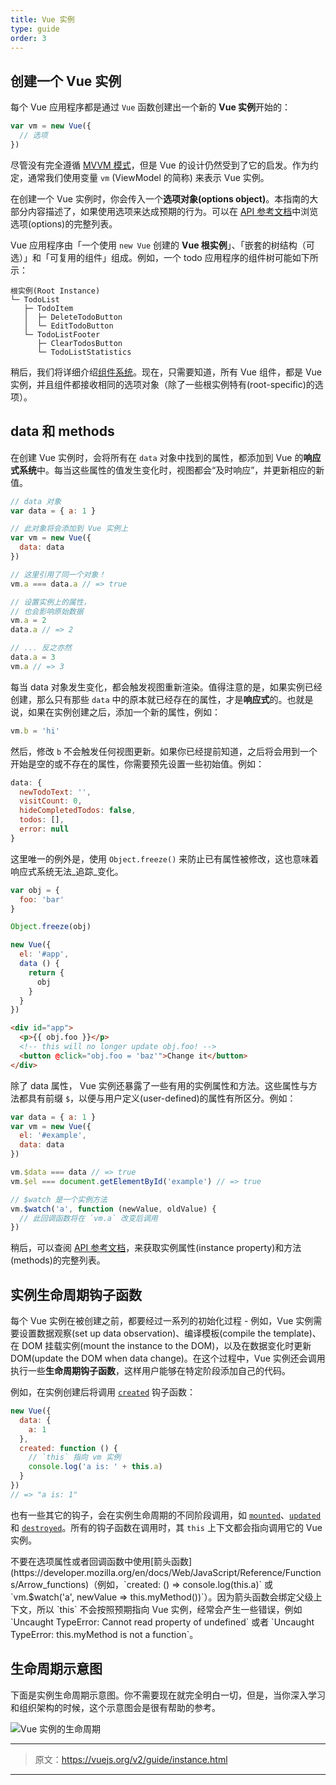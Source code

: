 ```yaml
---
title: Vue 实例
type: guide
order: 3
---
```


## 创建一个 Vue 实例

每个 Vue 应用程序都是通过 `Vue` 函数创建出一个新的 **Vue 实例**开始的：

```js
var vm = new Vue({
  // 选项
})
```

尽管没有完全遵循 [MVVM 模式](https://en.wikipedia.org/wiki/Model_View_ViewModel)，但是 Vue 的设计仍然受到了它的启发。作为约定，通常我们使用变量 `vm` (ViewModel 的简称) 来表示 Vue 实例。

在创建一个 Vue 实例时，你会传入一个**选项对象(options object)**。本指南的大部分内容描述了，如果使用选项来达成预期的行为。可以在 [API 参考文档](../api/#Options-Data)中浏览选项(options)的完整列表。

Vue 应用程序由「一个使用 `new Vue` 创建的 **Vue 根实例**」、「嵌套的树结构（可选）」和「可复用的组件」组成。例如，一个 todo 应用程序的组件树可能如下所示：

```
根实例(Root Instance)
└─ TodoList
   ├─ TodoItem
   │  ├─ DeleteTodoButton
   │  └─ EditTodoButton
   └─ TodoListFooter
      ├─ ClearTodosButton
      └─ TodoListStatistics
```

稍后，我们将详细介绍[组件系统](components.html)。现在，只需要知道，所有 Vue 组件，都是 Vue 实例，并且组件都接收相同的选项对象（除了一些根实例特有(root-specific)的选项）。

## data 和 methods

在创建 Vue 实例时，会将所有在 `data` 对象中找到的属性，都添加到 Vue 的**响应式系统**中。每当这些属性的值发生变化时，视图都会“及时响应”，并更新相应的新值。

```js
// data 对象
var data = { a: 1 }

// 此对象将会添加到 Vue 实例上
var vm = new Vue({
  data: data
})

// 这里引用了同一个对象！
vm.a === data.a // => true

// 设置实例上的属性，
// 也会影响原始数据
vm.a = 2
data.a // => 2

// ... 反之亦然
data.a = 3
vm.a // => 3
```

每当 data 对象发生变化，都会触发视图重新渲染。值得注意的是，如果实例已经创建，那么只有那些 `data` 中的原本就已经存在的属性，才是**响应式**的。也就是说，如果在实例创建之后，添加一个新的属性，例如：

```js
vm.b = 'hi'
```

然后，修改 `b` 不会触发任何视图更新。如果你已经提前知道，之后将会用到一个开始是空的或不存在的属性，你需要预先设置一些初始值。例如：

```js
data: {
  newTodoText: '',
  visitCount: 0,
  hideCompletedTodos: false,
  todos: [],
  error: null
}
```

这里唯一的例外是，使用 `Object.freeze()` 来防止已有属性被修改，这也意味着响应式系统无法_追踪_变化。

```js
var obj = {
  foo: 'bar'
}

Object.freeze(obj)

new Vue({
  el: '#app',
  data () {
    return {
      obj
    }
  }
})
```

```html
<div id="app">
  <p>{{ obj.foo }}</p>
  <!-- this will no longer update obj.foo! -->
  <button @click="obj.foo = 'baz'">Change it</button>
</div>
```

除了 data 属性， Vue 实例还暴露了一些有用的实例属性和方法。这些属性与方法都具有前缀 `$`，以便与用户定义(user-defined)的属性有所区分。例如：

```js
var data = { a: 1 }
var vm = new Vue({
  el: '#example',
  data: data
})

vm.$data === data // => true
vm.$el === document.getElementById('example') // => true

// $watch 是一个实例方法
vm.$watch('a', function (newValue, oldValue) {
  // 此回调函数将在 `vm.a` 改变后调用
})
```

稍后，可以查阅 [API 参考文档](../api/#Instance-Properties)，来获取实例属性(instance property)和方法(methods)的完整列表。

## 实例生命周期钩子函数

每个 Vue 实例在被创建之前，都要经过一系列的初始化过程 - 例如，Vue 实例需要设置数据观察(set up data observation)、编译模板(compile the template)、在 DOM 挂载实例(mount the instance to the DOM)，以及在数据变化时更新 DOM(update the DOM when data change)。在这个过程中，Vue 实例还会调用执行一些**生命周期钩子函数**，这样用户能够在特定阶段添加自己的代码。

例如，在实例创建后将调用 [`created`](../api/#created) 钩子函数：

```js
new Vue({
  data: {
    a: 1
  },
  created: function () {
    // `this` 指向 vm 实例
    console.log('a is: ' + this.a)
  }
})
// => "a is: 1"
```

也有一些其它的钩子，会在实例生命周期的不同阶段调用，如 [`mounted`](../api/#mounted)、[`updated`](../api/#updated) 和 [`destroyed`](../api/#destroyed)。所有的钩子函数在调用时，其 `this` 上下文都会指向调用它的 Vue 实例。

<p class="tip">不要在选项属性或者回调函数中使用[箭头函数](https://developer.mozilla.org/en/docs/Web/JavaScript/Reference/Functions/Arrow_functions)（例如，`created: () => console.log(this.a)` 或 `vm.$watch('a', newValue => this.myMethod())`）。因为箭头函数会绑定父级上下文，所以 `this` 不会按照预期指向 Vue 实例，经常会产生一些错误，例如 `Uncaught TypeError: Cannot read property of undefined` 或者 `Uncaught TypeError: this.myMethod is not a function`。</p>

## 生命周期示意图

下面是实例生命周期示意图。你不需要现在就完全明白一切，但是，当你深入学习和组织架构的时候，这个示意图会是很有帮助的参考。

![Vue 实例的生命周期](/images/lifecycle.png)

***

> 原文：https://vuejs.org/v2/guide/instance.html

***

